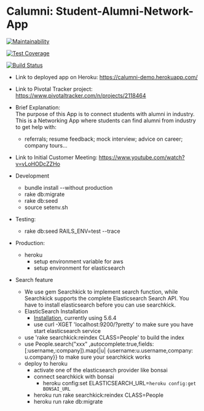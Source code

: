 # Calumni: Student-Alumni-Network-App


[![Maintainability](https://api.codeclimate.com/v1/badges/c948f03bee21ebf22e1b/maintainability)](https://codeclimate.com/github/clarkfyr/Calumni/maintainability)

[![Test Coverage](https://api.codeclimate.com/v1/badges/c948f03bee21ebf22e1b/test_coverage)](https://codeclimate.com/github/clarkfyr/Calumni/test_coverage)


[![Build Status](https://travis-ci.org/clarkfyr/Calumni.svg?branch=master)](https://travis-ci.org/clarkfyr/Calumni)

- Link to deployed app on Heroku:
https://calumni-demo.herokuapp.com/

- Link to Pivotal Tracker project:
https://www.pivotaltracker.com/n/projects/2118464

- Brief Explanation:  
    The purpose of this App is to connect students with alumni in industry.  
    This is a Networking App where students can find alumni from industry to get help with:
    - referrals; resume feedback; mock interview; advice on career; company tours...  


- Link to Initial Customer Meeting:
https://www.youtube.com/watch?v=vLoHODcZZHo


- Development
	* bundle install --without production
	* rake db:migrate
	* rake db:seed
	* source setenv.sh
- Testing:
	* rake db:seed RAILS_ENV=test --trace
- Production:
	* heroku 
		* setup environment variable for aws
		* setup environment for elasticsearch

- Search feature
	* We use gem Searchkick to implement search function, while Searchkick supports the complete Elasticsearch Search API. You have to install elasticsearch before you can use searchkick.
	* ElasticSearch Installation
		* [Installation](https://www.elastic.co/guide/en/elasticsearch/reference/5.6/zip-targz.html), currently using 5.6.4
		* use curl -XGET 'localhost:9200/?pretty' to make sure you have start elasticsearch service
	* use 'rake searchkick:reindex CLASS=People' to build the index
	* use People.search("xxx" ,autocomplete:true,fields:[:username,:company]).map{|u| {username:u.username,company: u.company}}	to make sure your searchkick works
	* deploy to heroku
       * activate one of the elasticsearch provider like bonsai
       * connect searchkick with bonsai 
       		* heroku config:set ELASTICSEARCH_URL=`heroku config:get BONSAI_URL`
       * heroku run rake searchkick:reindex CLASS=People
	   * heroku run rake db:migrate
    
